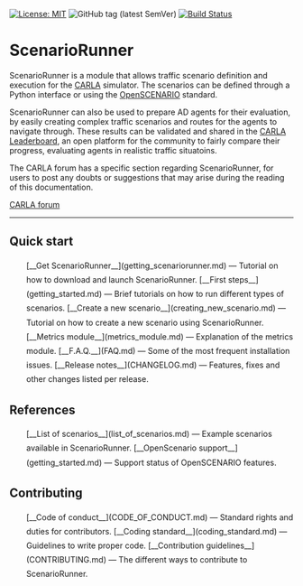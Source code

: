 [![License: MIT](https://img.shields.io/badge/License-MIT-yellow.svg)](https://opensource.org/licenses/MIT)
![GitHub tag (latest SemVer)](https://img.shields.io/github/tag/carla-simulator/scenario_runner.svg)
[![Build Status](https://travis-ci.com/carla-simulator/scenario_runner.svg?branch=master)](https://travis-ci.com/carla/scenario_runner)

# ScenarioRunner

ScenarioRunner is a module that allows traffic scenario definition and execution for the [CARLA](http://carla.org/ ) simulator. The scenarios can be defined through a Python interface or using the [OpenSCENARIO](http://www.openscenario.org/) standard.  
  
ScenarioRunner can also be used to prepare AD agents for their evaluation, by easily creating complex traffic scenarios and routes for the agents to navigate through. These results can be validated and shared in the [CARLA Leaderboard](https://leaderboard.carla.org/), an open platform for the community to fairly compare their progress, evaluating agents in realistic traffic situatoins.


The CARLA forum has a specific section regarding ScenarioRunner, for users to post any doubts or suggestions that may arise during the reading of this documentation.  
<div class="build-buttons">
<a href="https://forum.carla.org/" target="_blank" class="btn btn-neutral" title="Go to the latest CARLA release">
CARLA forum</a>
</div>

---

## Quick start
  <p style="padding-left:30px;line-height:1.8">
    [__Get ScenarioRunner__](getting_scenariorunner.md)
        — Tutorial on how to download and launch ScenarioRunner.  
    [__First steps__](getting_started.md)
        — Brief tutorials on how to run different types of scenarios.  
    [__Create a new scenario__](creating_new_scenario.md)
        — Tutorial on how to create a new scenario using ScenarioRunner.  
    [__Metrics module__](metrics_module.md)
        — Explanation of the metrics module.  
    [__F.A.Q.__](FAQ.md)
        — Some of the most frequent installation issues.  
    [__Release notes__](CHANGELOG.md)
        — Features, fixes and other changes listed per release.  
  </p>

## References
  <p style="padding-left:30px;line-height:1.8">
    [__List of scenarios__](list_of_scenarios.md)
        — Example scenarios available in ScenarioRunner.  
    [__OpenScenario support__](getting_started.md)
        — Support status of OpenSCENARIO features.  
  </p>

## Contributing
  <p style="padding-left:30px;line-height:1.8">
    [__Code of conduct__](CODE_OF_CONDUCT.md)
        — Standard rights and duties for contributors.
    [__Coding standard__](coding_standard.md)
        — Guidelines to write proper code.  
    [__Contribution guidelines__](CONTRIBUTING.md)
        — The different ways to contribute to ScenarioRunner.
  </p>

